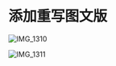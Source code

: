 # 添加重写图文版

![IMG_1310](https://user-images.githubusercontent.com/8529528/206999263-6a2d2bb3-1e8b-429a-86bb-4baa7fecc3a3.PNG)

![IMG_1311](https://user-images.githubusercontent.com/8529528/206999292-81a475b0-42c3-435a-94e6-bb69d6a1af4a.PNG)

